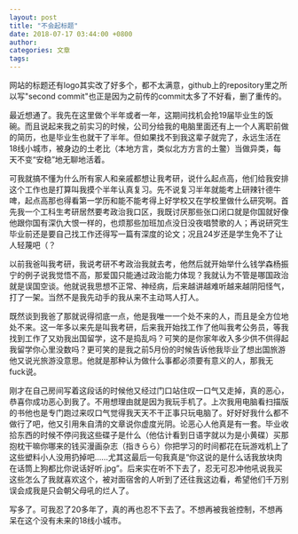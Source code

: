 ```yaml
---
layout: post
title: "不会起标题"
date: 2018-07-17 03:44:00 +0800
author:
categories: 文章
tags:
---
```


网站的标题还有logo其实改了好多个，都不太满意，github上的repository里之所以写"second commit"也正是因为之前传的commit太多了不好看，删了重传的。

最近想通了。我先在这里做个半年或者一年，这期间找机会抢19届毕业生的饭碗。而且说起来我之前实习的时候，公司分给我的电脑里面还有上一个人离职前做的简历，也是毕业生也就干了半年。但如果找不到我这辈子就完了，永远生活在18线小城市，被身边的土老比（本地方言，类似北方方言的土鳖）当做异类，每天不变“安稳”地无聊地活着。

可我就搞不懂为什么所有家人和亲戚都想让我考研，说什么起点高，他们给我安排这个工作也是打算叫我摸个半年认真复习。先不说复习半年就能考上研辣针德牛啤，起点高那也得看第一学历和能不能考得上好学校又在学校里做什么研究啊。首先我一个工科生考研居然要考政治我口区，我既讨厌那些张口闭口就是你国就好像他跟你国有深仇大恨一样的，也烦那些加班加点没日没夜唱赞歌的人；再说研究生毕业前还是要自己找工作还得写一篇有深度的论文；况且24岁还是学生免不了让人轻蔑吧（？

以前我爸叫我考研，我说考研不考政治我就去考，他然后就开始举什么钱学森杨振宁的例子说我觉悟不高，那爱国只能通过政治能力体现？我就认为不管是哪国政治就是误国空谈。他就说我思想不正常、神经病，后来越讲越难听越来越阴阳怪气，打了一架。当然不是我先动手的我从来不主动骂人打人。

既然谈到我爸了那就说得彻底一点，他是我唯一一个处不来的人，而且是全方位地处不来。这一年多以来先是叫我考研，后来我开始找工作了他叫我考公务员，等我找到工作了又劝我出国留学，这不是捣乱吗？可笑的是你家年收入多少供不供得起我留学你心里没数吗？更可笑的是我之前5月份的时候告诉他我毕业了想出国旅游他又说光旅游没意思。他就是那种认为做什么事都必须要有意义的人，那我无fuck说。

刚才在自己房间写着这段话的时候他又经过门口站住叹一口气又走掉，真的恶心，恭喜你成功恶心到我了。不用想理由就是因为我玩手机了。上次我用电脑看扫描版的书他也是专门跑过来叹口气觉得我天天不干正事只玩电脑了。好好好我什么都不做行了吧，他又引用朱自清的文章说你虚度光阴。论恶心人他真是有一套。毕业收拾东西的时候不停问我这些碟子是什么（他估计看到日语字就以为是小黄碟）买那抱枕干嘛你哪来的钱买漫画杂志（指きらら）你把学习的时间都花在玩游戏机上了这些塑料小人没用扔掉吧……尤其这最后一句我真是“你这说的是什么话我放块肉在话筒上狗都比你说话好听.jpg”。后来实在听不下去了，忍无可忍冲他吼说我买这些怎么了我就喜欢这个，被对面宿舍的人听到了还往我这边看，希望他们千万别误会成我是只会朝父母吼的烂人了。

写多了。可我忍了20多年了，真的再也忍不下去了。不想再被我爸控制，不想再呆在这个没有未来的18线小城市。
